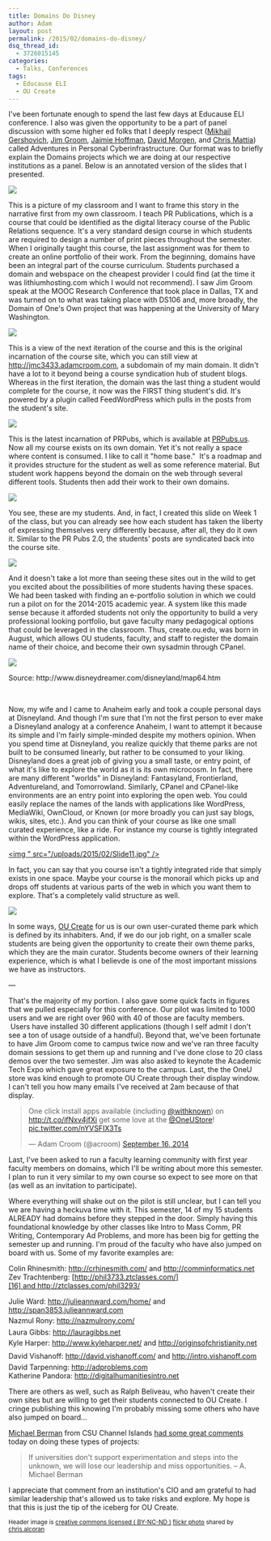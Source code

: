 ```yaml
---
title: Domains Do Disney
author: Adam
layout: post
permalink: /2015/02/domains-do-disney/
dsq_thread_id:
  - 3726015145
categories:
  - Talks, Conferences
tags:
  - Educause ELI
  - OU Create
---
```

I've been fortunate enough to spend the last few days at Educause ELI conference. I also was given the opportunity to be a part of panel discussion with some higher ed folks that I deeply respect ([Mikhail Gershovich][1], [Jim Groom][2], [Jaimie Hoffman][3], [David Morgen][4], and [Chris Mattia][5]) called Adventures in Personal Cyberinfrastructure. Our format was to briefly explain the Domains projects which we are doing at our respective institutions as a panel. Below is an annotated version of the slides that I presented.

[<img  src="/uploads/2015/02/Slide02.jpg" />][6]

This is a picture of my classroom and I want to frame this story in the narrative first from my own classroom. I teach PR Publications, which is a course that could be identified as the digital literacy course of the Public Relations sequence. It's a very standard design course in which students are required to design a number of print pieces throughout the semester. When I originally taught this course, the last assignment was for them to create an online portfolio of their work. From the beginning, domains have been an integral part of the course curriculum. Students purchased a domain and webspace on the cheapest provider I could find (at the time it was lithiumhosting.com which I would not recommend). I saw Jim Groom speak at the MOOC Research Conference that took place in Dallas, TX and was turned on to what was taking place with DS106 and, more broadly, the Domain of One's Own project that was happening at the University of Mary Washington.

[<img src="/uploads/2015/02/Slide03.jpg">][7]

This is a view of the next iteration of the course and this is the original incarnation of the course site, which you can still view at http://jmc3433.adamcroom.com, a subdomain of my main domain. It didn't have a lot to it beyond being a course syndication hub of student blogs. Whereas in the first iteration, the domain was the last thing a student would complete for the course, it now was the FIRST thing student's did. It's powered by a plugin called FeedWordPress which pulls in the posts from the student's site.

[<img  src="/uploads/2015/01/prpubs-1024x826.png" />][8]

This is the latest incarnation of PRPubs, which is available at [PRPubs.us][9]. Now all my course exists on its own domain. Yet it's not really a space where content is consumed. I like to call it "home base."  It's a roadmap and it provides structure for the student as well as some reference material. But student work happens beyond the domain on the web through several different tools. Students then add their work to their own domains.

[<img  src="/uploads/2015/02/Slide05.jpg" />][10]

You see, these are my students. And, in fact, I created this slide on Week 1 of the class, but you can already see how each student has taken the liberty of expressing themselves very differently because, after all, they do it own it. Similar to the PR Pubs 2.0, the students' posts are syndicated back into the course site.

[<img src="/uploads/2015/02/Slide06.jpg">][11]

And it doesn't take a lot more than seeing these sites out in the wild to get you excited about the possibilities of more students having these spaces. We had been tasked with finding an e-portfolio solution in which we could run a pilot on for the 2014-2015 academic year. A system like this made sense because it afforded students not only the opportunity to build a very professional looking portfolio, but gave faculty many pedagogical options that could be leveraged in the classroom. Thus, create.ou.edu, was born in August, which allows OU students, faculty, and staff to register the domain name of their choice, and become their own sysadmin through CPanel.


  <a href="/uploads/2015/02/Slide09.jpg"><img  src="/uploads/2015/02/Slide09.jpg" /></a>

  <p class="wp-caption-text">
    Source: http://www.disneydreamer.com/disneyland/map64.htm
  </p>
</div>

&nbsp;

Now, my wife and I came to Anaheim early and took a couple personal days at Disneyland. And though I'm sure that I'm not the first person to ever make a Disneyland analogy at a conference Anaheim, I want to attempt it because its simple and I'm fairly simple-minded despite my mothers opinion. When you spend time at Disneyland, you realize quickly that theme parks are not built to be consumed linearly, but rather to be consumed to your liking. Disneyland does a great job of giving you a small taste, or entry point, of what it's like to explore the world as it is its own microcosm. In fact, there are many different "worlds" in Disneyland: Fantasyland, Frontierland, Adventureland, and Tomorrowland. Similarly, CPanel and CPanel-like environments are an entry point into exploring the open web. You could easily replace the names of the lands with applications like WordPress, MediaWiki, OwnCloud, or Known (or more broadly you can just say blogs, wikis, sites, etc.). And you can think of your course as like one small curated experience, like a ride. For instance my course is tightly integrated within the WordPress application.

[<img " src="/uploads/2015/02/Slide11.jpg" />][12]

In fact, you can say that you course isn't a tightly integrated ride that simply exists in one space. Maybe your course is the monorail which picks up and drops off students at various parts of the web in which you want them to explore. That's a completely valid structure as well.

[<img src="/uploads/2015/02/Slide12.jpg"/>][13]

In some ways, [OU Create][14] for us is our own user-curated theme park which is defined by its inhabiters. And, if we do our job right, on a smaller scale students are being given the opportunity to create their own theme parks, which they are the main curator. Students become owners of their learning experience, which is what I believde is one of the most important missions we have as instructors.

&#8212;

That's the majority of my portion. I also gave some quick facts in figures that we pulled especially for this conference. Our pilot was limited to 1000 users and we are right over 960 with 40 of those are faculty members.  Users have installed 30 different applications (though I self admit I don't see a ton of usage outside of a handful). Beyond that, we've been fortunate to have Jim Groom come to campus twice now and we've ran three faculty domain sessions to get them up and running and I've done close to 20 class demos over the two semester. Jim was also asked to keynote the Academic Tech Expo which gave great exposure to the campus. Last, the the OneU store was kind enough to promote OU Create through their display window. I can't tell you how many emails I've received at 2am because of that display.

<blockquote class="twitter-tweet" width="550">
  <p>
    One click install apps available (including <a href="https://twitter.com/withknown">@withknown</a>) on <a href="http://t.co/ifNxv4jfXi">http://t.co/ifNxv4jfXi</a> get some love at the <a href="https://twitter.com/OneUStore">@OneUStore</a>! <a href="http://t.co/nYVSFIX3Ts">pic.twitter.com/nYVSFIX3Ts</a>
  </p>

  <p>
    &mdash; Adam Croom (@acroom) <a href="https://twitter.com/acroom/status/511889149415018497">September 16, 2014</a>
  </p>
</blockquote>



Last, I've been asked to run a faculty learning community with first year faculty members on domains, which I'll be writing about more this semester. I plan to run it very similar to my own course so expect to see more on that (as well as an invitation to participate).

Where everything will shake out on the pilot is still unclear, but I can tell you we are having a heckuva time with it. This semester, 14 of my 15 students ALREADY had domains before they stepped in the door. Simply having this foundational knowledge by other classes like Intro to Mass Comm, PR Writing, Contemporary Ad Problems, and more has been big for getting the semester up and running. I'm proud of the faculty who have also jumped on board with us. Some of my favorite examples are:

Colin Rhinesmith: <http://crhinesmith.com/> and [http://comminformatics.net  
][15]Zev Trachtenberg: [http://phil3733.ztclasses.com/][16] and <http://ztclasses.com/phil3293/>

Julie Ward: <http://julieannward.com/home/> and [http://span3853.julieannward.com  
][17]<span style="font-size: 1em; line-height: 1.875em;">Nazmul Rony: </span><a style="font-size: 1em; line-height: 1.875em;" href="http://nazmulrony.com/">http://nazmulrony.com/<br /> L</a>aura Gibbs: [http://lauragibbs.net  
][18]<span style="font-size: 1em; line-height: 1.875em;">Kyle Harper: </span><a style="font-size: 1em; line-height: 1.875em;" href="http://www.kyleharper.net/">http://www.kyleharper.net/</a><span style="font-size: 1em; line-height: 1.875em;"> and </span><a style="font-size: 1em; line-height: 1.875em;" href="http://originsofchristianity.net">http://originsofchristianity.net<br /> </a><span style="font-size: 1em; line-height: 1.875em;">David Vishanoff: </span><a style="font-size: 1em; line-height: 1.875em;" href="http://david.vishanoff.com/">http://david.vishanoff.com/</a><span style="font-size: 1em; line-height: 1.875em;"> and </span><a style="font-size: 1em; line-height: 1.875em;" href="http://intro.vishanoff.com/">http://intro.vishanoff.com<br /> </a>David Tarpenning: [http://adproblems.com  
][19]Katherine Pandora: <http://digitalhumanitiesintro.net>

There are others as well, such as Ralph Beliveau, who haven't create their own sites but are willing to get their students connected to OU Create. I cringe publishing this knowing I'm probably missing some others who have also jumped on board&#8230;

[Michael Berman][20] from CSU Channel Islands [had some great comments][21] today on doing these types of projects:

> If universities don't support experimentation and steps into the unknown, we will lose our leadership and miss opportunities. &#8211; A. Michael Berman

I appreciate that comment from an institution's CIO and am grateful to had similar leadership that's allowed us to take risks and explore. My hope is that this is just the tip of the iceberg for OU Create.

<small>Header image is <a href="http://creativecommons.org/licenses/by-nc-nd/2.0/">creative commons licensed ( BY-NC-ND )</a> <a title="Springtime | Disneyland" href="http://flickr.com/photos/alc_chris/12605573895">flickr photo</a> shared by <a href="http://flickr.com/people/alc_chris">chris.alcoran</a></small>

 [1]: https://twitter.com/mgershovich
 [2]: http://jimgroom.net
 [3]: http://jaimiehoffman.com/
 [4]: http://davidmorgen.org/
 [5]: https://twitter.com/cmmattia
 [6]: /uploads/2015/02/Slide02.jpg
 [7]: /uploads/2015/02/Slide03.jpg
 [8]: /uploads/2015/01/prpubs.png
 [9]: http://prpubs.us
 [10]: /uploads/2015/02/Slide05.jpg
 [11]: /uploads/2015/02/Slide06.jpg
 [12]: /uploads/2015/02/Slide11.jpg
 [13]: /uploads/2015/02/Slide12.jpg
 [14]: http://create.ou.edu
 [15]: http://comminformatics.net
 [16]: http://phil3733.ztclasses.com/%20
 [17]: http://span3853.julieannward.com
 [18]: http://lauragibbs.net
 [19]: http://adproblems.com/
 [20]: https://twitter.com/amichaelberman
 [21]: http://edtechcurmudgeon.blogspot.com/2015/02/on-building-services-vs-creating.html
